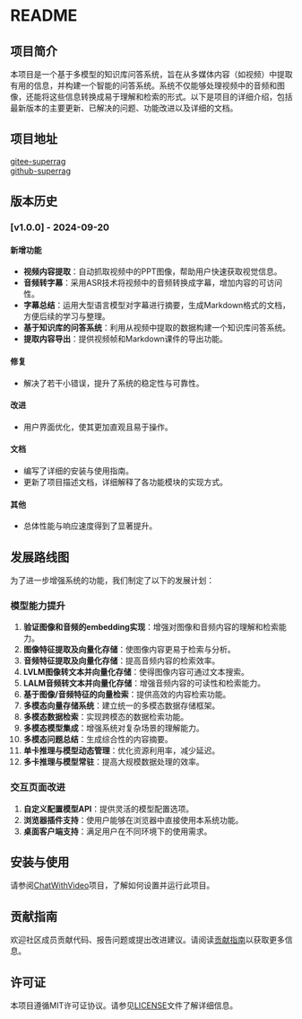 # README

## 项目简介

本项目是一个基于多模型的知识库问答系统，旨在从多媒体内容（如视频）中提取有用的信息，并构建一个智能的问答系统。系统不仅能够处理视频中的音频和图像，还能将这些信息转换成易于理解和检索的形式。以下是项目的详细介绍，包括最新版本的主要更新、已解决的问题、功能改进以及详细的文档。

## 项目地址

[gitee-superrag](https://gitee.com/super-rag/super-rag)  
[github-superrag](https://github.com/king-jingxiang/super-rag)

## 版本历史

### [v1.0.0] - 2024-09-20

#### 新增功能
- **视频内容提取**：自动抓取视频中的PPT图像，帮助用户快速获取视觉信息。
- **音频转字幕**：采用ASR技术将视频中的音频转换成字幕，增加内容的可访问性。
- **字幕总结**：运用大型语言模型对字幕进行摘要，生成Markdown格式的文档，方便后续的学习与整理。
- **基于知识库的问答系统**：利用从视频中提取的数据构建一个知识库问答系统。
- **提取内容导出**：提供视频帧和Markdown课件的导出功能。

#### 修复
- 解决了若干小错误，提升了系统的稳定性与可靠性。

#### 改进
- 用户界面优化，使其更加直观且易于操作。

#### 文档
- 编写了详细的安装与使用指南。
- 更新了项目描述文档，详细解释了各功能模块的实现方式。

#### 其他
- 总体性能与响应速度得到了显著提升。

## 发展路线图

为了进一步增强系统的功能，我们制定了以下的发展计划：

### 模型能力提升

1. **验证图像和音频的embedding实现**：增强对图像和音频内容的理解和检索能力。
2. **图像特征提取及向量化存储**：使图像内容更易于检索与分析。
3. **音频特征提取及向量化存储**：提高音频内容的检索效率。
4. **LVLM图像转文本并向量化存储**：使得图像内容可通过文本搜索。
5. **LALM音频转文本并向量化存储**：增强音频内容的可读性和检索能力。
6. **基于图像/音频特征的向量检索**：提供高效的内容检索功能。
7. **多模态向量存储系统**：建立统一的多模态数据存储框架。
8. **多模态数据检索**：实现跨模态的数据检索功能。
9. **多模态模型集成**：增强系统对复杂场景的理解能力。
10. **多模态问题总结**：生成综合性的内容摘要。
11. **单卡推理与模型动态管理**：优化资源利用率，减少延迟。
12. **多卡推理与模型常驻**：提高大规模数据处理的效率。

### 交互页面改进

1. **自定义配置模型API**：提供灵活的模型配置选项。
2. **浏览器插件支持**：使用户能够在浏览器中直接使用本系统功能。
3. **桌面客户端支持**：满足用户在不同环境下的使用需求。

## 安装与使用

请参阅[ChatWithVideo]([docs/installation.md](https://gitee.com/qq764073542/chat_with_video_0917))项目，了解如何设置并运行此项目。

## 贡献指南

欢迎社区成员贡献代码、报告问题或提出改进建议。请阅读[贡献指南](docs/contributing.md)以获取更多信息。

## 许可证

本项目遵循MIT许可证协议。请参见[LICENSE](LICENSE)文件了解详细信息。